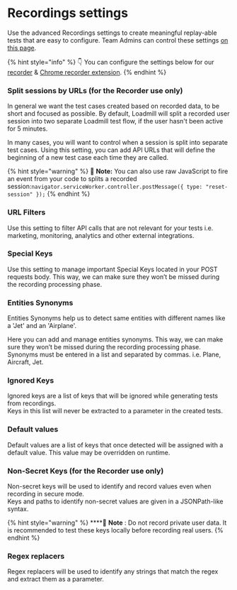 # Recordings settings

Use the advanced Recordings settings to create meaningful replay-able tests that are easy to configure. Team Admins can control these settings [on this page](https://www.loadmill.com/app/user/settings/recordings). 

{% hint style="info" %}
👇 You can configure the settings below for our [recorder](https://docs.loadmill.com/working-with-the-recorder) & [Chrome recorder extension](https://docs.loadmill.com/working-with-the-recorder). 
{% endhint %}

### Split sessions by URLs \(for the Recorder use only\)

In general we want the test cases created based on recorded data, to be short and focused as possible. By default, Loadmill will split a recorded user session into two separate Loadmill test flow, if the user hasn't been active for 5 minutes. 

In many cases, you will want to control when a session is split into separate test cases. Using this setting, you can add API URLs that will define the beginning of a new test case each time they are called.

{% hint style="warning" %}
🧠 **Note:** You can also use raw JavaScript to fire an event from your code to splits a recorded session:`navigator.serviceWorker.controller.postMessage({ type: "reset-session" });`
{% endhint %}

### URL Filters

Use this setting to filter API calls that are not relevant for your tests i.e. marketing, monitoring, analytics and other external integrations.

### Special Keys

Use this setting to manage important Special Keys located in your POST requests body. This way, we can make sure they won’t be missed during the recording processing phase.

### Entities Synonyms

Entities Synonyms help us to detect same entities with different names like a 'Jet' and an 'Airplane'.

Here you can add and manage entities synonyms. This way, we can make sure they won’t be missed during the recording processing phase. Synonyms must be entered in a list and separated by commas. i.e. Plane, Aircraft, Jet.

### Ignored Keys

Ignored keys are a list of keys that will be ignored while generating tests from recordings.  
Keys in this list will never be extracted to a parameter in the created tests.

### Default values

Default values are a list of keys that once detected will be assigned with a default value. This value may be overridden on runtime.

### Non-Secret Keys \(for the Recorder use only\)

Non-secret keys will be used to identify and record values even when recording in secure mode.  
Keys and paths to identify non-secret values are given in a JSONPath-like syntax.

{% hint style="warning" %}
\*\*\*\*🧠 **Note** : Do not record private user data. It is recommended to test these keys locally before recording real users.
{% endhint %}

### Regex replacers

Regex replacers will be used to identify any strings that match the regex and extract them as a parameter.

